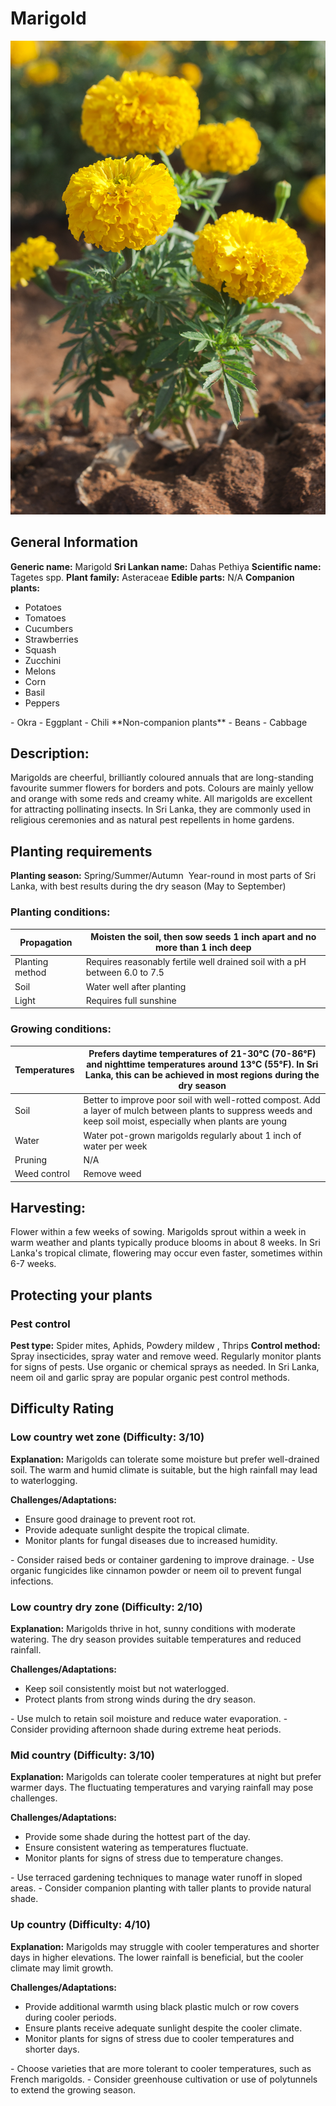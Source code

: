 # Marigold
![Marigold.jpg](../../assets/images/Marigold.jpg "By Ezhuttukari - Own work, CC BY-SA 3.0, https://commons.wikimedia.org/w/index.php?curid=18415653")

## General Information
**Generic name:** Marigold
**Sri Lankan name:** Dahas Pethiya
**Scientific name:** <update>Tagetes spp.<update>
**Plant family:** <update>Asteraceae</update>
**Edible parts:** N/A
**Companion plants:**
- Potatoes
- Tomatoes
- Cucumbers
- Strawberries
- Squash
- Zucchini
- Melons
- Corn
- Basil
- Peppers
<update>
- Okra
- Eggplant
- Chili
</update>
**Non-companion plants**
- Beans
- Cabbage

## Description:
Marigolds are cheerful, brilliantly coloured annuals that are long-standing favourite summer flowers for borders and pots. Colours are mainly yellow and orange with some reds and creamy white. All marigolds are excellent for attracting pollinating insects. <update>In Sri Lanka, they are commonly used in religious ceremonies and as natural pest repellents in home gardens.</update>

## Planting requirements
**Planting season:** 
Spring/Summer/Autumn 
<update>Year-round in most parts of Sri Lanka, with best results during the dry season (May to September)</update>

### Planting conditions:
| **Propagation** | Moisten the soil, then sow seeds 1 inch apart and no more than 1 inch deep |
|----|----|
| Planting method | Requires reasonably fertile well drained soil with a pH between 6.0 to 7.5 |
| Soil | Water well after planting |
| Light | Requires full sunshine |

### Growing conditions:

| **Temperatures** | Prefers daytime temperatures of 21-30°C (70-86°F) and nighttime temperatures around 13°C (55°F). In Sri Lanka, this can be achieved in most regions during the dry season |
|----|----|
| Soil | Better to improve poor soil with well-rotted compost. Add a layer of mulch between plants to suppress weeds and keep soil moist, especially when plants are young |
| Water | Water pot-grown marigolds regularly about 1 inch of water per week |
| Pruning | N/A |
| Weed control | Remove weed |

## Harvesting:
Flower within a few weeks of sowing. Marigolds sprout within a week in warm weather and plants typically produce blooms in about 8 weeks. <update>In Sri Lanka's tropical climate, flowering may occur even faster, sometimes within 6-7 weeks.</update>

## Protecting your plants

### Pest control
**Pest type:** Spider mites, Aphids, Powdery mildew <update>, Thrips</update>
**Control method:** Spray insecticides, spray water and remove weed. Regularly monitor plants for signs of pests. Use organic or chemical sprays as needed. <update>In Sri Lanka, neem oil and garlic spray are popular organic pest control methods.</update>

## Difficulty Rating
### Low country wet zone (Difficulty: 3/10)
**Explanation:** Marigolds can tolerate some moisture but prefer well-drained soil. The warm and humid climate is suitable, but the high rainfall may lead to waterlogging.

**Challenges/Adaptations:**
- Ensure good drainage to prevent root rot.
- Provide adequate sunlight despite the tropical climate.
- Monitor plants for fungal diseases due to increased humidity.
<update>
- Consider raised beds or container gardening to improve drainage.
- Use organic fungicides like cinnamon powder or neem oil to prevent fungal infections.
</update>

### Low country dry zone (Difficulty: 2/10)
**Explanation:** Marigolds thrive in hot, sunny conditions with moderate watering. The dry season provides suitable temperatures and reduced rainfall.

**Challenges/Adaptations:**
- Keep soil consistently moist but not waterlogged.
- Protect plants from strong winds during the dry season.
<update>
- Use mulch to retain soil moisture and reduce water evaporation.
- Consider providing afternoon shade during extreme heat periods.
</update>

### Mid country (Difficulty: 3/10)
**Explanation:** Marigolds can tolerate cooler temperatures at night but prefer warmer days. The fluctuating temperatures and varying rainfall may pose challenges.

**Challenges/Adaptations:**
- Provide some shade during the hottest part of the day.
- Ensure consistent watering as temperatures fluctuate.
- Monitor plants for signs of stress due to temperature changes.
<update>
- Use terraced gardening techniques to manage water runoff in sloped areas.
- Consider companion planting with taller plants to provide natural shade.
</update>

### Up country (Difficulty: 4/10)
**Explanation:** Marigolds may struggle with cooler temperatures and shorter days in higher elevations. The lower rainfall is beneficial, but the cooler climate may limit growth.

**Challenges/Adaptations:**
- Provide additional warmth using black plastic mulch or row covers during cooler periods.
- Ensure plants receive adequate sunlight despite the cooler climate.
- Monitor plants for signs of stress due to cooler temperatures and shorter days.
<update>
- Choose varieties that are more tolerant to cooler temperatures, such as French marigolds.
- Consider greenhouse cultivation or use of polytunnels to extend the growing season.
</update>
